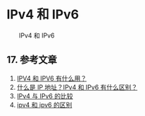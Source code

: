 # IPv4 和 IPv6

　　IPv4 和 IPv6

## 17. 参考文章
1. [IPV4 和 IPV6 有什么用？](https://www.zhihu.com/question/305588873)
2. [什么是 IP 地址？IPv4 和 IPv6 有什么区别？](http://www.360doc.com/content/19/0809/12/29215996_853855203.shtml)
3. [IPv4 与 IPv6 的比较](https://www.cnblogs.com/ithomer/p/9246146.html)
4. [ipv4  和 ipv6 的区别](https://www.cnblogs.com/98pyh/p/11953241.html)